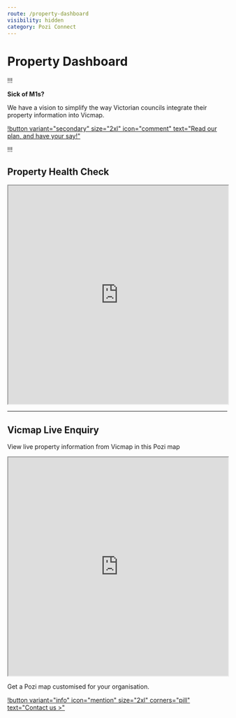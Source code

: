```yaml
---
route: /property-dashboard
visibility: hidden
category: Pozi Connect
---
```


# Property Dashboard

!!!

**Sick of M1s?**

We have a vision to simplify the way Victorian councils integrate their property information into Vicmap.

[!button variant="secondary" size="2xl" icon="comment" text="Read our plan, and have your say!"](/land-central-station/)

!!!

## Property Health Check

<iframe src="https://property.pozi.com/property/" width="100%" height="500px"></iframe>

---

## Vicmap Live Enquiry

View live property information from Vicmap in this Pozi map

<iframe width="100%" height="500px" src="https://vicmap.pozi.com/"></iframe>

<br/>

Get a Pozi map customised for your organisation.

[!button variant="info" icon="mention" size="2xl" corners="pill" text="Contact us >"](/contact/)
